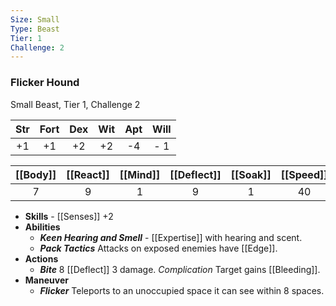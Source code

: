 ```yaml
---
Size: Small
Type: Beast
Tier: 1
Challenge: 2
---
```

### Flicker Hound
Small Beast, Tier 1, Challenge 2

| Str | Fort | Dex | Wit | Apt | Will |
|:--:|:--:|:--:|:--:|:--:|:--:|
|+1|+1|+2|+2|-4|- 1|

| [[Body]] | [[React]] | [[Mind]] | [[Deflect]] | [[Soak]] |[[Speed]] | [[HP]] |
|:--:|:--:|:--:|:--:|:--:|:--:|:--:|
|7|9|1|9|1|40|8|

- **Skills** - [[Senses]] +2
- **Abilities**
	- ***Keen Hearing and Smell*** - [[Expertise]] with hearing and scent.
	- ***Pack Tactics*** Attacks on exposed enemies have [[Edge]].
- **Actions**
	- ***Bite*** 8 [[Deflect]] 3 damage.  _Complication_ Target gains [[Bleeding]].
- **Maneuver**
	- ***Flicker*** Teleports to an unoccupied space it can see within 8 spaces.